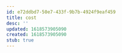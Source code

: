 ```yaml
---
id: e72ddbd7-50e7-433f-9b7b-4924f9eaf459
title: cost
desc: ''
updated: 1618573905090
created: 1618573905090
stub: true
---
```


